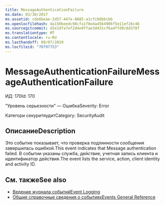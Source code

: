```yaml
---
title: MessageAuthenticationFailure
ms.date: 03/30/2017
ms.assetid: cde6beae-2d57-447e-8885-a1cfc66bbcbb
ms.openlocfilehash: da150beedc98cfa1f8e4a4564906f5e11ef26c46
ms.sourcegitcommit: d2e1dfa7ef2d4e9ffae3d431cf6a4ffd9c8d378f
ms.translationtype: MT
ms.contentlocale: ru-RU
ms.lasthandoff: 09/07/2019
ms.locfileid: "70797753"
---
```

# <a name="messageauthenticationfailure"></a><span data-ttu-id="cb937-102">MessageAuthenticationFailure</span><span class="sxs-lookup"><span data-stu-id="cb937-102">MessageAuthenticationFailure</span></span>
<span data-ttu-id="cb937-103">ИД: 170</span><span class="sxs-lookup"><span data-stu-id="cb937-103">Id: 170</span></span>  
  
 <span data-ttu-id="cb937-104">"Уровень серьезности" — Ошибка</span><span class="sxs-lookup"><span data-stu-id="cb937-104">Severity: Error</span></span>  
  
 <span data-ttu-id="cb937-105">Категори секуритяудит</span><span class="sxs-lookup"><span data-stu-id="cb937-105">Category: SecurityAudit</span></span>  
  
## <a name="description"></a><span data-ttu-id="cb937-106">Описание</span><span class="sxs-lookup"><span data-stu-id="cb937-106">Description</span></span>  
 <span data-ttu-id="cb937-107">Это событие показывает, что проверка подлинности сообщения завершилась ошибкой.</span><span class="sxs-lookup"><span data-stu-id="cb937-107">This event indicates that Message authentication failed.</span></span> <span data-ttu-id="cb937-108">В событии указаны служба, действие, учетная запись клиента и идентификатор действия.</span><span class="sxs-lookup"><span data-stu-id="cb937-108">The event lists the service, action, client identity and activity ID.</span></span>  
  
## <a name="see-also"></a><span data-ttu-id="cb937-109">См. также</span><span class="sxs-lookup"><span data-stu-id="cb937-109">See also</span></span>

- [<span data-ttu-id="cb937-110">Ведение журнала событий</span><span class="sxs-lookup"><span data-stu-id="cb937-110">Event Logging</span></span>](index.md)
- [<span data-ttu-id="cb937-111">Общие справочные сведения о событиях</span><span class="sxs-lookup"><span data-stu-id="cb937-111">Events General Reference</span></span>](events-general-reference.md)
